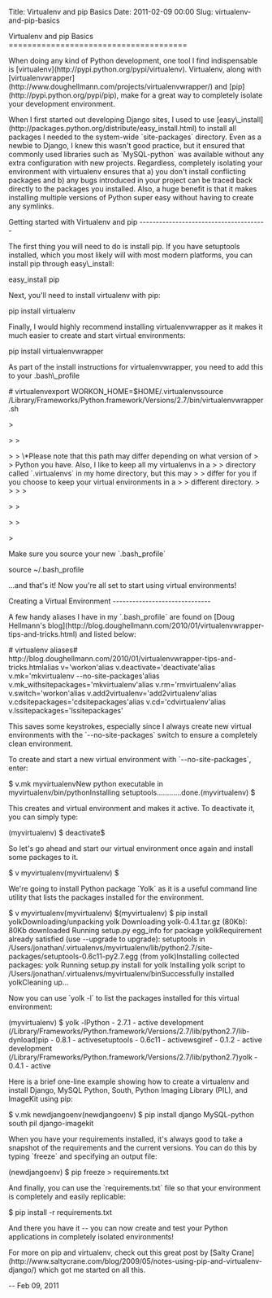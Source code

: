 Title: Virtualenv and pip Basics
Date: 2011-02-09 00:00
Slug: virtualenv-and-pip-basics

<section>
</p>
<span>Virtualenv and pip Basics</span>
======================================

</p>
<div class="row">

</p>
<div class="span12 post">

</p>
When doing any kind of Python development, one tool I find indispensable
is [virtualenv](http://pypi.python.org/pypi/virtualenv). Virtualenv,
along with
[virtualenvwrapper](http://www.doughellmann.com/projects/virtualenvwrapper/)
and [pip](http://pypi.python.org/pypi/pip), make for a great way to
completely isolate your development environment.

</p>
When I first started out developing Django sites, I used to use
[easy\_install](http://packages.python.org/distribute/easy_install.html)
to install all packages I needed to the system-wide `site-packages`
directory. Even as a newbie to Django, I knew this wasn't good practice,
but it ensured that commonly used libraries such as `MySQL-python` was
available without any extra configuration with new projects. Regardless,
completely isolating your environment with virtualenv ensures that a)
you don't install conflicting packages and b) any bugs introduced in
your project can be traced back directly to the packages you installed.
Also, a huge benefit is that it makes installing multiple versions of
Python super easy without having to create any symlinks.

</p>
Getting started with Virtualenv and pip
---------------------------------------

</p>
The first thing you will need to do is install pip. If you have
setuptools installed, which you most likely will with most modern
platforms, you can install pip through easy\_install:

</p>
    easy_install pip

</p>
Next, you'll need to install virtualenv with pip:

</p>
    pip install virtualenv

</p>
Finally, I would highly recommend installing virtualenvwrapper as it
makes it much easier to create and start virtual environments:

</p>
    pip install virtualenvwrapper

</p>
As part of the install instructions for virtualenvwrapper, you need to
add this to your .bash\_profile

</p>
    # virtualenvexport WORKON_HOME=$HOME/.virtualenvssource /Library/Frameworks/Python.framework/Versions/2.7/bin/virtualenvwrapper.sh

</p>
> </p>
> > </p>
> > \*Please note that this path may differ depending on what version of
> > Python you have. Also, I like to keep all my virtualenvs in a
> > directory called `.virtualenvs` in my home directory, but this may
> > differ for you if you choose to keep your virtual environments in a
> > different directory.
> >
> > </p>
> > <p>
>
> </p>
> <p>

</p>
Make sure you source your new `.bash_profile`

</p>
    source ~/.bash_profile

</p>
...and that's it! Now you're all set to start using virtual
environments!

</p>
Creating a Virtual Environment
------------------------------

</p>
A few handy aliases I have in my `.bash_profile` are found on [Doug
Hellmann's
blog](http://blog.doughellmann.com/2010/01/virtualenvwrapper-tips-and-tricks.html)
and listed below:

</p>
    # virtualenv aliases# http://blog.doughellmann.com/2010/01/virtualenvwrapper-tips-and-tricks.htmlalias v='workon'alias v.deactivate='deactivate'alias v.mk='mkvirtualenv --no-site-packages'alias v.mk_withsitepackages='mkvirtualenv'alias v.rm='rmvirtualenv'alias v.switch='workon'alias v.add2virtualenv='add2virtualenv'alias v.cdsitepackages='cdsitepackages'alias v.cd='cdvirtualenv'alias v.lssitepackages='lssitepackages'

</p>
This saves some keystrokes, especially since I always create new virtual
environments with the `--no-site-packages` switch to ensure a completely
clean environment.

</p>
To create and start a new virtual environment with `--no-site-packages`,
enter:

</p>
    $ v.mk myvirtualenvNew python executable in myvirtualenv/bin/pythonInstalling setuptools............done.(myvirtualenv) $

</p>
This creates and virtual environment and makes it active. To deactivate
it, you can simply type:

</p>
    (myvirtualenv) $ deactivate$

</p>
So let's go ahead and start our virtual environment once again and
install some packages to it.

</p>
    $ v myvirtualenv(myvirtualenv) $

</p>
We're going to install Python package `Yolk` as it is a useful command
line utility that lists the packages installed for the environment.

</p>
    $ v myvirtualenv(myvirtualenv) $(myvirtualenv) $ pip install yolkDownloading/unpacking yolk  Downloading yolk-0.4.1.tar.gz (80Kb): 80Kb downloaded  Running setup.py egg_info for package yolkRequirement already satisfied (use --upgrade to upgrade): setuptools in /Users/jonathan/.virtualenvs/myvirtualenv/lib/python2.7/site-packages/setuptools-0.6c11-py2.7.egg (from yolk)Installing collected packages: yolk  Running setup.py install for yolk    Installing yolk script to /Users/jonathan/.virtualenvs/myvirtualenv/binSuccessfully installed yolkCleaning up...

</p>
Now you can use `yolk -l` to list the packages installed for this
virtual environment:

</p>
    (myvirtualenv) $ yolk -lPython          - 2.7.1        - active development (/Library/Frameworks/Python.framework/Versions/2.7/lib/python2.7/lib-dynload)pip             - 0.8.1        - activesetuptools      - 0.6c11       - activewsgiref         - 0.1.2        - active development (/Library/Frameworks/Python.framework/Versions/2.7/lib/python2.7)yolk            - 0.4.1        - active

</p>
Here is a brief one-line example showing how to create a virtualenv and
install Django, MySQL Python, South, Python Imaging Library (PIL), and
ImageKit using pip:

</p>
    $ v.mk newdjangoenv(newdjangoenv) $ pip install django MySQL-python south pil django-imagekit

</p>
When you have your requirements installed, it's always good to take a
snapshot of the requirements and the current versions. You can do this
by typing `freeze` and specifying an output file:

</p>
    (newdjangoenv) $ pip freeze > requirements.txt

</p>
And finally, you can use the `requirements.txt` file so that your
environment is completely and easily replicable:

</p>
    $ pip install -r requirements.txt

</p>
And there you have it -- you can now create and test your Python
applications in completely isolated environments!

</p>
For more on pip and virtualenv, check out this great post by [Salty
Crane](http://www.saltycrane.com/blog/2009/05/notes-using-pip-and-virtualenv-django/)
which got me started on all this.

</p>
<p>

</div>

</p>
<div class="post-date">

</p>
<span>-- Feb 09, 2011</span>

<p>

</div>

</p>
<p>

</div>

</p>
<p>
</section>
</p>


